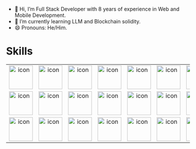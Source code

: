 - 👋 Hi, I’m Full Stack Developer with 8 years of experience in Web and Mobile Development.
- 🌱 I’m currently learning LLM and Blockchain solidity.
- 😄 Pronouns: He/Him.

# Skills
<table align="center">
  <tr>
    <td align="center" width="65">
      <img src="https://skillicons.dev/icons?i=nodejs" alt="icon" height="65">
    </td>
    <td align="center" width="65">
      <img src="https://skillicons.dev/icons?i=express" alt="icon" height="65">
    </td>
    <td align="center" width="65">
      <img src="https://techstack-generator.vercel.app/graphql-icon.svg" alt="icon" height="65" />
    </td>
    <td align="center" width="65">
      <img src="https://techstack-generator.vercel.app/restapi-icon.svg" alt="icon" height="65" />
    </td>
    <td align="center" width="65">
      <img src="https://techstack-generator.vercel.app/js-icon.svg" alt="icon" height="65" />
    </td>
    <td align="center" width="65">
      <img src="https://techstack-generator.vercel.app/ts-icon.svg" alt="icon" height="65" />
    </td>
    <td align="center" width="65">
      <img src="https://techstack-generator.vercel.app/java-icon.svg" alt="icon" height="65" />
    </td>
    <td align="center" width="65">
      <img src="https://techstack-generator.vercel.app/python-icon.svg" alt="icon" height="65" />
    </td>
    <td align="center" width="65">
      <img src="https://techstack-generator.vercel.app/cpp-icon.svg" alt="icon" height="65">
    </td>
    <td align="center" width="65">
      <img src="https://skillicons.dev/icons?i=c" alt="icon" height="65">
    </td>
  </tr>
  <tr>
    <td align="center" width="65">
      <img src="https://skillicons.dev/icons?i=sequelize" alt="icon" height="65">
    </td>
    <td align="center" width="65">
      <img src="https://icon.icepanel.io/Technology/svg/Mongoose.js.svg" alt="icon" height="65">
    </td>
    <td align="center" width="65">
      <img src="https://skillicons.dev/icons?i=prisma" alt="icon" height="65">
    </td>
    <td align="center" width="65">
      <img src="https://skillicons.dev/icons?i=postgres" alt="icon" height="65">
    </td>
    <td align="center" width="65">
      <img src="https://techstack-generator.vercel.app/mysql-icon.svg" alt="icon" height="65" />
    </td>
    <td align="center" width="65">
      <img src="https://skillicons.dev/icons?i=mongodb" alt="icon" height="65">
    </td>
    <td align="center" width="65">
      <img src="https://skillicons.dev/icons?i=sqlite" alt="icon" height="65">
    </td>
    <td align="center" width="65">
      <img src="https://skillicons.dev/icons?i=supabase" alt="icon" height="65">
    </td>
    <td align="center" width="65">
      <img src="https://skillicons.dev/icons?i=firebase" alt="icon" height="65">
    </td>
    <td align="center" width="65">
      <img src="https://skillicons.dev/icons?i=redis" alt="icon" height="65">
    </td>
  </tr>
  <tr>
    <td align="center" width="65">
      <img src="https://techstack-generator.vercel.app/react-icon.svg" alt="icon" height="65" />
    </td>
    <td align="center" width="65">
      <img src="https://skillicons.dev/icons?i=next" alt="icon" height="65">
    </td>
    <td align="center" width="65">
      <img src="https://skillicons.dev/icons?i=angular" alt="icon" height="65">
    </td>
    <td align="center" width="65">
      <img src="https://skillicons.dev/icons?i=vue" alt="icon" height="65">
    </td>
    <td align="center" width="65">
      <img src="https://skillicons.dev/icons?i=nuxt" alt="icon" height="65">
    </td>
    <td align="center" width="65">
      <img src="https://skillicons.dev/icons?i=bootstrap" alt="icon" height="65">
    </td>
    <td align="center" width="65">
      <img src="https://skillicons.dev/icons?i=mui" alt="icon" height="65">
    </td>
    <td align="center" width="65">
      <img src="https://skillicons.dev/icons?i=tailwind" alt="icon" height="65">
    </td>
    <td align="center" width="65">
      <img src="https://skillicons.dev/icons?i=html" alt="icon" height="65">
    </td>
    <td align="center" width="65">
      <img src="https://skillicons.dev/icons?i=css" alt="icon" height="65">
    </td>
  </tr>
</table>

